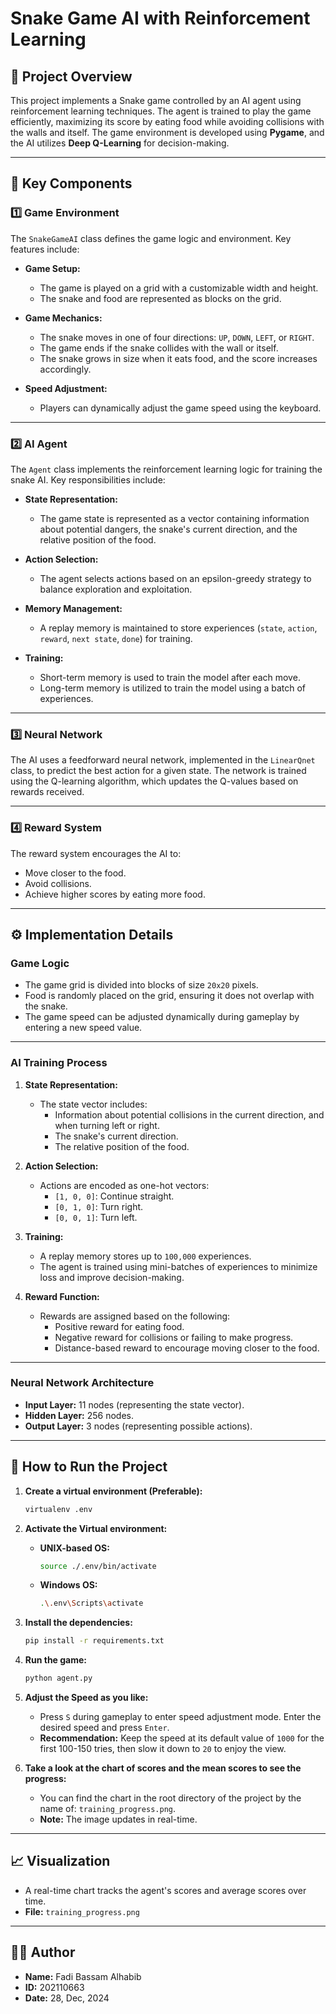 # Snake Game AI with Reinforcement Learning

## 🐍 **Project Overview**

This project implements a Snake game controlled by an AI agent using reinforcement learning techniques. The agent is trained to play the game efficiently, maximizing its score by eating food while avoiding collisions with the walls and itself. The game environment is developed using **Pygame**, and the AI utilizes **Deep Q-Learning** for decision-making.

---

## 🧩 **Key Components**

### 1️⃣ **Game Environment**

The `SnakeGameAI` class defines the game logic and environment. Key features include:

- **Game Setup:**

  - The game is played on a grid with a customizable width and height.
  - The snake and food are represented as blocks on the grid.

- **Game Mechanics:**

  - The snake moves in one of four directions: `UP`, `DOWN`, `LEFT`, or `RIGHT`.
  - The game ends if the snake collides with the wall or itself.
  - The snake grows in size when it eats food, and the score increases accordingly.

- **Speed Adjustment:**
  - Players can dynamically adjust the game speed using the keyboard.

---

### 2️⃣ **AI Agent**

The `Agent` class implements the reinforcement learning logic for training the snake AI. Key responsibilities include:

- **State Representation:**

  - The game state is represented as a vector containing information about potential dangers, the snake's current direction, and the relative position of the food.

- **Action Selection:**

  - The agent selects actions based on an epsilon-greedy strategy to balance exploration and exploitation.

- **Memory Management:**

  - A replay memory is maintained to store experiences (`state`, `action`, `reward`, `next state`, `done`) for training.

- **Training:**
  - Short-term memory is used to train the model after each move.
  - Long-term memory is utilized to train the model using a batch of experiences.

---

### 3️⃣ **Neural Network**

The AI uses a feedforward neural network, implemented in the `LinearQnet` class, to predict the best action for a given state. The network is trained using the Q-learning algorithm, which updates the Q-values based on rewards received.

---

### 4️⃣ **Reward System**

The reward system encourages the AI to:

- Move closer to the food.
- Avoid collisions.
- Achieve higher scores by eating more food.

---

## ⚙️ **Implementation Details**

### **Game Logic**

- The game grid is divided into blocks of size `20x20` pixels.
- Food is randomly placed on the grid, ensuring it does not overlap with the snake.
- The game speed can be adjusted dynamically during gameplay by entering a new speed value.

---

### **AI Training Process**

1. **State Representation:**

   - The state vector includes:
     - Information about potential collisions in the current direction, and when turning left or right.
     - The snake's current direction.
     - The relative position of the food.

2. **Action Selection:**

   - Actions are encoded as one-hot vectors:
     - `[1, 0, 0]`: Continue straight.
     - `[0, 1, 0]`: Turn right.
     - `[0, 0, 1]`: Turn left.

3. **Training:**

   - A replay memory stores up to `100,000` experiences.
   - The agent is trained using mini-batches of experiences to minimize loss and improve decision-making.

4. **Reward Function:**
   - Rewards are assigned based on the following:
     - Positive reward for eating food.
     - Negative reward for collisions or failing to make progress.
     - Distance-based reward to encourage moving closer to the food.

---

### **Neural Network Architecture**

- **Input Layer:** 11 nodes (representing the state vector).
- **Hidden Layer:** 256 nodes.
- **Output Layer:** 3 nodes (representing possible actions).

---

## 🚀 **How to Run the Project**

1. **Create a virtual environment (Preferable):**

   ```bash
   virtualenv .env
   ```

2. **Activate the Virtual environment:**

   - **UNIX-based OS:**
     ```bash
     source ./.env/bin/activate
     ```
   - **Windows OS:**
     ```bash
     .\.env\Scripts\activate
     ```

3. **Install the dependencies:**

   ```bash
   pip install -r requirements.txt
   ```

4. **Run the game:**

   ```bash
   python agent.py
   ```

5. **Adjust the Speed as you like:**

   - Press `S` during gameplay to enter speed adjustment mode. Enter the desired speed and press `Enter`.
   - **Recommendation:** Keep the speed at its default value of `1000` for the first 100-150 tries, then slow it down to `20` to enjoy the view.

6. **Take a look at the chart of scores and the mean scores to see the progress:**
   - You can find the chart in the root directory of the project by the name of: `training_progress.png`.
   - **Note:** The image updates in real-time.

---

## 📈 **Visualization**

- A real-time chart tracks the agent's scores and average scores over time.
- **File:** `training_progress.png`

---

## 👨‍💻 **Author**

- **Name:** Fadi Bassam Alhabib
- **ID:** 202110663
- **Date:** 28, Dec, 2024
